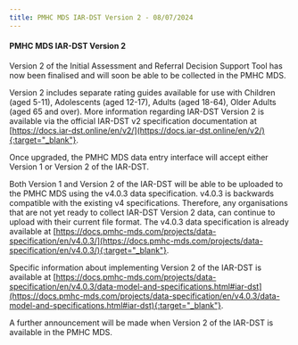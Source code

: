 ```yaml
---
title: PMHC MDS IAR-DST Version 2 - 08/07/2024
---
```


#### PMHC MDS IAR-DST Version 2 ####

Version 2 of the Initial Assessment and Referral Decision Support Tool has now
been finalised and will soon be able to be collected in the PMHC MDS.

Version 2 includes separate rating guides available for use with Children (aged 5-11),
Adolescents (aged 12-17), Adults (aged 18-64), Older Adults (aged 65 and over).
More information regarding IAR-DST Version 2 is available via the official IAR-DST v2
specification documentation at [https://docs.iar-dst.online/en/v2/](https://docs.iar-dst.online/en/v2/){:target="_blank"}.

Once upgraded, the PMHC MDS data entry interface will accept either Version 1 or
Version 2 of the IAR-DST.

Both Version 1 and Version 2 of the IAR-DST will be able to be uploaded to the
PMHC MDS using the v4.0.3 data specification. v4.0.3 is backwards compatible with
the existing v4 specifications. Therefore, any organisations that are not yet
ready to collect IAR-DST Version 2 data, can continue to upload with their current
file format. The v4.0.3 data specification is already available at [https://docs.pmhc-mds.com/projects/data-specification/en/v4.0.3/](https://docs.pmhc-mds.com/projects/data-specification/en/v4.0.3/){:target="_blank"}.

Specific information about implementing Version 2 of the IAR-DST is available at
[https://docs.pmhc-mds.com/projects/data-specification/en/v4.0.3/data-model-and-specifications.html#iar-dst](https://docs.pmhc-mds.com/projects/data-specification/en/v4.0.3/data-model-and-specifications.html#iar-dst){:target="_blank"}.

A further announcement will be made when Version 2 of the IAR-DST is available
in the PMHC MDS.

